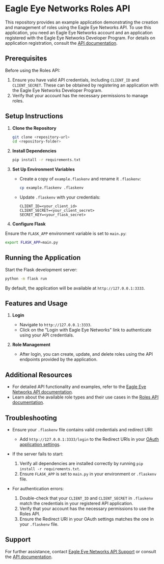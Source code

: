 # Eagle Eye Networks Roles API

This repository provides an example application demonstrating the creation and management of roles using the Eagle Eye Networks API. To use this application, you need an Eagle Eye Networks account and an application registered with the Eagle Eye Networks Developer Program. For details on application registration, consult the [API documentation](https://developer.eagleeyenetworks.com/docs/getting-started).

## Prerequisites

Before using the Roles API:

1. Ensure you have valid API credentials, including `CLIENT_ID` and `CLIENT_SECRET`. These can be obtained by registering an application with the Eagle Eye Networks Developer Program.
2. Verify that your account has the necessary permissions to manage roles.

## Setup Instructions

1. **Clone the Repository**

   ```bash
   git clone <repository-url>
   cd <repository-folder>
   ```

2. **Install Dependencies**

   ```bash
   pip install -r requirements.txt
   ```

3. **Set Up Environment Variables**

   - Create a copy of `example.flaskenv` and rename it `.flaskenv`:

      ```bash
      cp example.flaskenv .flaskenv
      ```

   - Update `.flaskenv` with your credentials:

      ```env
      CLIENT_ID=<your_client_id>
      CLIENT_SECRET=<your_client_secret>
      SECRET_KEY=<your_flask_secret> 
      ```

4. **Configure Flask**

Ensure the `FLASK_APP` environment variable is set to `main.py`:

   ```bash
   export FLASK_APP=main.py
   ```

## Running the Application

Start the Flask development server:

   ```bash
   python -m flask run
   ```

By default, the application will be available at `http://127.0.0.1:3333`.

## Features and Usage

1. **Login**

   - Navigate to `http://127.0.0.1:3333`.
   - Click on the "Login with Eagle Eye Networks" link to authenticate using your API credentials.

2. **Role Management**

   - After login, you can create, update, and delete roles using the API endpoints provided by the application.

## Additional Resources

- For detailed API functionality and examples, refer to the [Eagle Eye Networks API documentation](https://developer.eagleeyenetworks.com/docs).
- Learn about the available role types and their use cases in the [Roles API documentation](https://developer.eagleeyenetworks.com/reference/roles).

## Troubleshooting

- Ensure your `.flaskenv` file contains valid credentials and redirect URI:

  - Add `http://127.0.0.1:3333/login` to the Redirect URIs in your [OAuth application settings](https://developer.eagleeyenetworks.com/page/my-application).

- If the server fails to start:
  1. Verify all dependencies are installed correctly by running `pip install -r requirements.txt`.
  2. Ensure `FLASK_APP` is set to `main.py` in your environment or `.flaskenv` file.

- For authentication errors:
  1. Double-check that your `CLIENT_ID` and `CLIENT_SECRET` in `.flaskenv` match the credentials in your registered API application.
  2. Verify that your account has the necessary permissions to use the Roles API.
  3. Ensure the Redirect URI in your OAuth settings matches the one in your `.flaskenv` file.

## Support

For further assistance, contact [Eagle Eye Networks API Support](mailto:api_support@een.com) or consult the [API documentation](https://developer.eagleeyenetworks.com/docs/getting-started).

